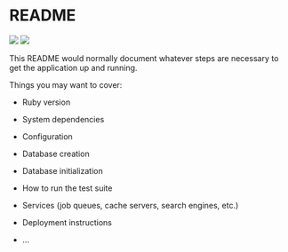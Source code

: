 # README

![](https://cocov-badges.vito.io/api/coverage)
![](https://cocov-badges.vito.io/api/issues)

This README would normally document whatever steps are necessary to get the
application up and running.

Things you may want to cover:

* Ruby version

* System dependencies

* Configuration

* Database creation

* Database initialization

* How to run the test suite

* Services (job queues, cache servers, search engines, etc.)

* Deployment instructions

* ...


